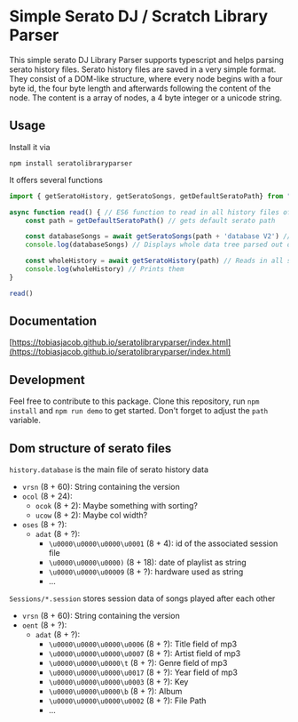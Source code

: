 # Simple Serato DJ / Scratch Library Parser

This simple serato DJ Library Parser supports typescript and helps parsing serato history files. Serato history files are saved in a very simple format. They consist of a DOM-like structure, where every node begins with a four byte id, the four byte length and afterwards following the content of the node. The content is a array of nodes, a 4 byte integer or a unicode string.

## Usage

Install it via

```console
npm install seratolibraryparser
```

It offers several functions

```javascript
import { getSeratoHistory, getSeratoSongs, getDefaultSeratoPath} from "seratolibraryparser";

async function read() { // ES6 function to read in all history files of a user
    const path = getDefaultSeratoPath() // gets default serato path

    const databaseSongs = await getSeratoSongs(path + 'database V2') // Gets array of songs
    console.log(databaseSongs) // Displays whole data tree parsed out of serato files

    const wholeHistory = await getSeratoHistory(path) // Reads in all songs ever played
    console.log(wholeHistory) // Prints them
}

read()
```

## Documentation

[https://tobiasjacob.github.io/seratolibraryparser/index.html](https://tobiasjacob.github.io/seratolibraryparser/index.html)

## Development

Feel free to contribute to this package. Clone this repository, run `npm install` and `npm run demo` to get started. Don't forget to adjust the `path` variable.

## Dom structure of serato files

`history.database` is the main file of serato history data

- `vrsn` (8 + 60): String containing the version
- `ocol` (8 + 24):
  - `ocok` (8 + 2): Maybe something with sorting?
  - `ucow` (8 + 2): Maybe col width?
- `oses` (8 + ?):
  - `adat` (8 + ?):
    - `\u0000\u0000\u0000\u0001` (8 + 4): id of the associated session file
    - `\u0000\u0000\u0000)` (8 + 18): date of playlist as string
    - `\u0000\u0000\u00009` (8 + ?): hardware used as string
    - ...

`Sessions/*.session` stores session data of songs played after each other

- `vrsn` (8 + 60): String containing the version
- `oent` (8 + ?):
  - `adat` (8 + ?):
    - `\u0000\u0000\u0000\u0006` (8 + ?): Title field of mp3
    - `\u0000\u0000\u0000\u0007` (8 + ?): Artist field of mp3
    - `\u0000\u0000\u0000\t` (8 + ?): Genre field of mp3
    - `\u0000\u0000\u0000\u0017` (8 + ?): Year field of mp3
    - `\u0000\u0000\u0000\u0003` (8 + ?): Key
    - `\u0000\u0000\u0000\b` (8 + ?): Album
    - `\u0000\u0000\u0000\u0002` (8 + ?): File Path
    - ...
